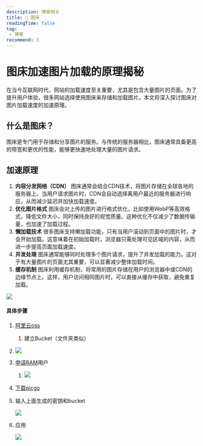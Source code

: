 ```yaml
---
description: 博客相关
title: 🔧 图床
readingTime: false
tag:
 - 博客
recommend: 3
---
```


# 图床加速图片加载的原理揭秘

在当今互联网时代，网站的加载速度至关重要，尤其是包含大量图片的页面。为了提升用户体验，很多网站选择使用图床来存储和加载图片。本文将深入探讨图床对图片加载速度的加速原理。

## 什么是图床？

图床是专门用于存储和分享图片的服务。与传统的服务器相比，图床通常具备更高的带宽和更优的性能，能够更快速地处理大量的图片请求。

## 加速原理

1. **内容分发网络（CDN）** 
    图床通常会结合CDN技术，将图片存储在全球各地的服务器上。当用户请求图片时，CDN会自动选择离用户最近的服务器进行响应，从而减少延迟并加快加载速度。
2. **优化图片格式**
    图床会对上传的图片进行格式优化，比如使用WebP等高效格式，降低文件大小，同时保持良好的视觉质量。这种优化不仅减少了数据传输量，也加速了加载过程。
3. **懒加载技术**
    很多图床支持懒加载功能，只有当用户滚动到页面中的图片时，才会开始加载。这意味着在初始加载时，浏览器只需处理可见区域的内容，从而进一步提高页面加载速度。
4. **并发处理**
    图床通常能够同时处理多个图片请求，提升了并发加载的能力。这对于有大量图片的页面尤其重要，可以显著减少整体加载时间。
5. **缓存机制**
    图床利用缓存机制，将常用的图片存储在用户的浏览器中或CDN的边缘节点上。这样，用户访问相同图片时，可以直接从缓存中获取，避免重复加载。

![](https://cbt567.top/wp-content/uploads/2024/09/%E5%B1%8F%E5%B9%95%E6%88%AA%E5%9B%BE-2024-09-18-100755.jpg)
#### 具体步骤

1. [阿里云oss](https://oss.console.aliyun.com/overview)

    1. 建立Bucket（文件夹类似）

1. ![](https://cbt567.oss-rg-china-mainland.aliyuncs.com/img/202507111746143.png)
2. [申请RAM](https://ram.console.aliyun.com/users)用户

    1. ![](https://cbt567.oss-rg-china-mainland.aliyuncs.com/img/202507111749803.png)
3. [下载picgo](https://picgo.github.io/PicGo-Doc/zh/guide/)
4. 输入上面生成的密钥和bucket

    ![](https://cbt567.oss-rg-china-mainland.aliyuncs.com/img/202507111803837.png)
5. 应用

    ![](https://raw.githubusercontent.com/Molunerfinn/test/master/picgo/picgo-2.0.gif)